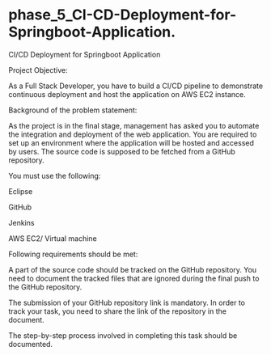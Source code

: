 # phase_5_CI-CD-Deployment-for-Springboot-Application.
CI/CD Deployment for Springboot Application

 Project Objective: 

As a Full Stack Developer, you have to build a CI/CD pipeline to demonstrate continuous deployment and host the application on AWS EC2 instance.

 Background of the problem statement: 

As the project is in the final stage, management has asked you to automate the integration and deployment of the web application. You are required to set up an environment where the application will be hosted and accessed by users. The source code is supposed to be fetched from a GitHub repository.

 You must use the following: 

Eclipse

GitHub

Jenkins

AWS EC2/ Virtual machine

 

 Following requirements should be met: 

A part of the source code should be tracked on the GitHub repository. You need to document the tracked files that are ignored during the final push to the GitHub repository.

The submission of your GitHub repository link is mandatory. In order to track your task, you need to share the link of the repository in the document.

The step-by-step process involved in completing this task should be documented.

 
